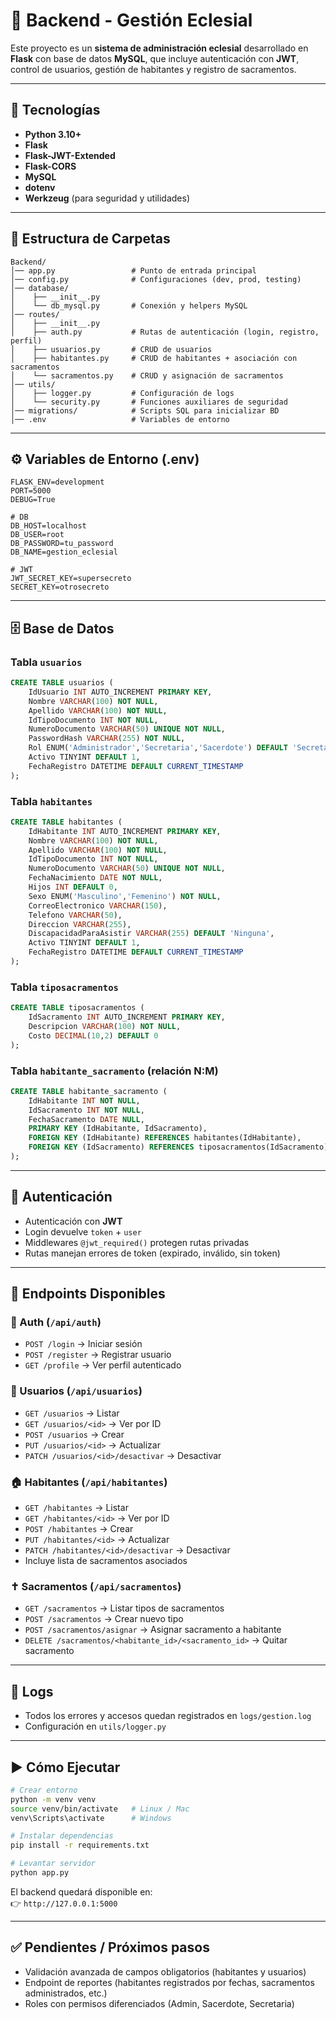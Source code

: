 # 📖 Backend - Gestión Eclesial

Este proyecto es un **sistema de administración eclesial** desarrollado en **Flask** con base de datos **MySQL**, que incluye autenticación con **JWT**, control de usuarios, gestión de habitantes y registro de sacramentos.

---

## 🚀 Tecnologías

- **Python 3.10+**
- **Flask**
- **Flask-JWT-Extended**
- **Flask-CORS**
- **MySQL**
- **dotenv**
- **Werkzeug** (para seguridad y utilidades)

---

## 📂 Estructura de Carpetas

```
Backend/
│── app.py                 # Punto de entrada principal
│── config.py              # Configuraciones (dev, prod, testing)
│── database/
│    ├── __init__.py
│    └── db_mysql.py       # Conexión y helpers MySQL
│── routes/
│    ├── __init__.py
│    ├── auth.py           # Rutas de autenticación (login, registro, perfil)
│    ├── usuarios.py       # CRUD de usuarios
│    ├── habitantes.py     # CRUD de habitantes + asociación con sacramentos
│    └── sacramentos.py    # CRUD y asignación de sacramentos
│── utils/
│    ├── logger.py         # Configuración de logs
│    └── security.py       # Funciones auxiliares de seguridad
│── migrations/            # Scripts SQL para inicializar BD
│── .env                   # Variables de entorno
```

---

## ⚙️ Variables de Entorno (.env)

```env
FLASK_ENV=development
PORT=5000
DEBUG=True

# DB
DB_HOST=localhost
DB_USER=root
DB_PASSWORD=tu_password
DB_NAME=gestion_eclesial

# JWT
JWT_SECRET_KEY=supersecreto
SECRET_KEY=otrosecreto
```

---

## 🗄️ Base de Datos

### Tabla `usuarios`
```sql
CREATE TABLE usuarios (
    IdUsuario INT AUTO_INCREMENT PRIMARY KEY,
    Nombre VARCHAR(100) NOT NULL,
    Apellido VARCHAR(100) NOT NULL,
    IdTipoDocumento INT NOT NULL,
    NumeroDocumento VARCHAR(50) UNIQUE NOT NULL,
    PasswordHash VARCHAR(255) NOT NULL,
    Rol ENUM('Administrador','Secretaria','Sacerdote') DEFAULT 'Secretaria',
    Activo TINYINT DEFAULT 1,
    FechaRegistro DATETIME DEFAULT CURRENT_TIMESTAMP
);
```

### Tabla `habitantes`
```sql
CREATE TABLE habitantes (
    IdHabitante INT AUTO_INCREMENT PRIMARY KEY,
    Nombre VARCHAR(100) NOT NULL,
    Apellido VARCHAR(100) NOT NULL,
    IdTipoDocumento INT NOT NULL,
    NumeroDocumento VARCHAR(50) UNIQUE NOT NULL,
    FechaNacimiento DATE NOT NULL,
    Hijos INT DEFAULT 0,
    Sexo ENUM('Masculino','Femenino') NOT NULL,
    CorreoElectronico VARCHAR(150),
    Telefono VARCHAR(50),
    Direccion VARCHAR(255),
    DiscapacidadParaAsistir VARCHAR(255) DEFAULT 'Ninguna',
    Activo TINYINT DEFAULT 1,
    FechaRegistro DATETIME DEFAULT CURRENT_TIMESTAMP
);
```

### Tabla `tiposacramentos`
```sql
CREATE TABLE tiposacramentos (
    IdSacramento INT AUTO_INCREMENT PRIMARY KEY,
    Descripcion VARCHAR(100) NOT NULL,
    Costo DECIMAL(10,2) DEFAULT 0
);
```

### Tabla `habitante_sacramento` (relación N:M)
```sql
CREATE TABLE habitante_sacramento (
    IdHabitante INT NOT NULL,
    IdSacramento INT NOT NULL,
    FechaSacramento DATE NULL,
    PRIMARY KEY (IdHabitante, IdSacramento),
    FOREIGN KEY (IdHabitante) REFERENCES habitantes(IdHabitante),
    FOREIGN KEY (IdSacramento) REFERENCES tiposacramentos(IdSacramento)
);
```

---

## 🔑 Autenticación

- Autenticación con **JWT**
- Login devuelve `token` + `user`
- Middlewares `@jwt_required()` protegen rutas privadas
- Rutas manejan errores de token (expirado, inválido, sin token)

---

## 📌 Endpoints Disponibles

### 🔐 Auth (`/api/auth`)
- `POST /login` → Iniciar sesión
- `POST /register` → Registrar usuario
- `GET /profile` → Ver perfil autenticado

### 👤 Usuarios (`/api/usuarios`)
- `GET /usuarios` → Listar
- `GET /usuarios/<id>` → Ver por ID
- `POST /usuarios` → Crear
- `PUT /usuarios/<id>` → Actualizar
- `PATCH /usuarios/<id>/desactivar` → Desactivar

### 🏠 Habitantes (`/api/habitantes`)
- `GET /habitantes` → Listar
- `GET /habitantes/<id>` → Ver por ID
- `POST /habitantes` → Crear
- `PUT /habitantes/<id>` → Actualizar
- `PATCH /habitantes/<id>/desactivar` → Desactivar
- Incluye lista de sacramentos asociados

### ✝️ Sacramentos (`/api/sacramentos`)
- `GET /sacramentos` → Listar tipos de sacramentos
- `POST /sacramentos` → Crear nuevo tipo
- `POST /sacramentos/asignar` → Asignar sacramento a habitante
- `DELETE /sacramentos/<habitante_id>/<sacramento_id>` → Quitar sacramento

---

## 📝 Logs

- Todos los errores y accesos quedan registrados en `logs/gestion.log`
- Configuración en `utils/logger.py`

---

## ▶️ Cómo Ejecutar

```bash
# Crear entorno
python -m venv venv
source venv/bin/activate   # Linux / Mac
venv\Scripts\activate      # Windows

# Instalar dependencias
pip install -r requirements.txt

# Levantar servidor
python app.py
```

El backend quedará disponible en:  
👉 `http://127.0.0.1:5000`

---

## ✅ Pendientes / Próximos pasos

- Validación avanzada de campos obligatorios (habitantes y usuarios)
- Endpoint de reportes (habitantes registrados por fechas, sacramentos administrados, etc.)
- Roles con permisos diferenciados (Admin, Sacerdote, Secretaria)
